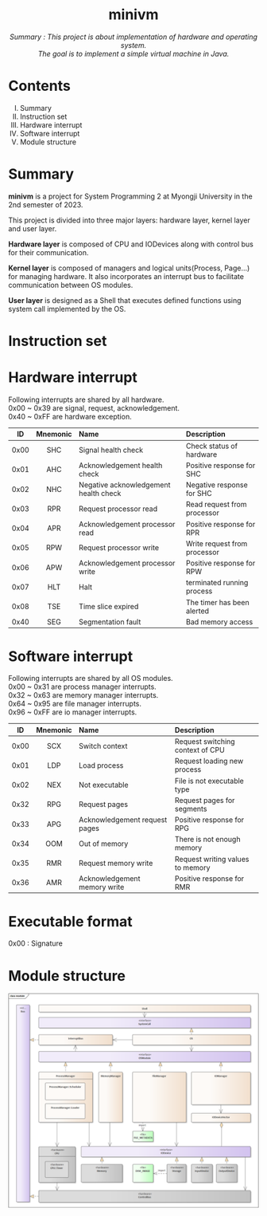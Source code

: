 <h1 align="center">minivm</h1>
<div align="center"><i>Summary : This project is about implementation of hardware and operating system.<br>The goal is to implement a simple virtual machine in Java.</i></div>
<h1>Contents</h1>
<ol type='I'>
  <li>Summary</li>
  <li>Instruction set</li>
  <li>Hardware interrupt</li>
  <li>Software interrupt</li>
  <li>Module structure</li>
</ol>
<h1>Summary</h1>

**minivm** is a project for System Programming 2 at Myongji University in the 2nd semester of 2023.<br>

This project is divided into three major layers: hardware layer, kernel layer and user layer.<br>

**Hardware layer** is composed of CPU and IODevices along with control bus for their communication.<br>

**Kernel layer** is composed of managers and logical units(Process, Page...) for managing hardware. It also incorporates
an interrupt bus to facilitate communication between OS modules.<br>

**User layer** is designed as a Shell that executes defined functions using system call implemented by the OS.<br>

<h1>Instruction set</h1>

<h1>Hardware interrupt</h1>
Following interrupts are shared by all hardware.<br>
0x00 ~ 0x39 are signal, request, acknowledgement.<br>
0x40 ~ 0xFF are hardware exception.<br>

|  ID  | Mnemonic | Name                                  | Description                  |
|:----:|:--------:|:--------------------------------------|:-----------------------------|
| 0x00 |   SHC    | Signal health check                   | Check status of hardware     |
| 0x01 |   AHC    | Acknowledgement health check          | Positive response for SHC    |
| 0x02 |   NHC    | Negative acknowledgement health check | Negative response for SHC    |
| 0x03 |   RPR    | Request processor read                | Read request from processor  |
| 0x04 |   APR    | Acknowledgement processor read        | Positive response for RPR    |
| 0x05 |   RPW    | Request processor write               | Write request from processor |
| 0x06 |   APW    | Acknowledgement processor write       | Positive response for RPW    |
| 0x07 |   HLT    | Halt                                  | terminated running process   |
| 0x08 |   TSE    | Time slice expired                    | The timer has been alerted   |
| 0x40 |   SEG    | Segmentation fault                    | Bad memory access            |

<h1>Software interrupt</h1>
Following interrupts are shared by all OS modules.<br>
0x00 ~ 0x31 are process manager interrupts.<br>
0x32 ~ 0x63 are memory manager interrupts.<br>
0x64 ~ 0x95 are file manager interrupts.<br>
0x96 ~ 0xFF are io manager interrupts.<br>

|  ID  | Mnemonic | Name                          | Description                      |
|:----:|:--------:|:------------------------------|:---------------------------------|
| 0x00 |   SCX    | Switch context                | Request switching context of CPU |
| 0x01 |   LDP    | Load process                  | Request loading new process      |
| 0x02 |   NEX    | Not executable                | File is not executable type      |
| 0x32 |   RPG    | Request pages                 | Request pages for segments       |
| 0x33 |   APG    | Acknowledgement request pages | Positive response for RPG        |
| 0x34 |   OOM    | Out of memory                 | There is not enough memory       |
| 0x35 |   RMR    | Request memory write          | Request writing values to memory |
| 0x36 |   AMR    | Acknowledgement memory write  | Positive response for RMR        |

<h1>Executable format</h1>
0x00 : Signature


<h1>Module structure</h1>

![module_structure](./image/module_structure.png)